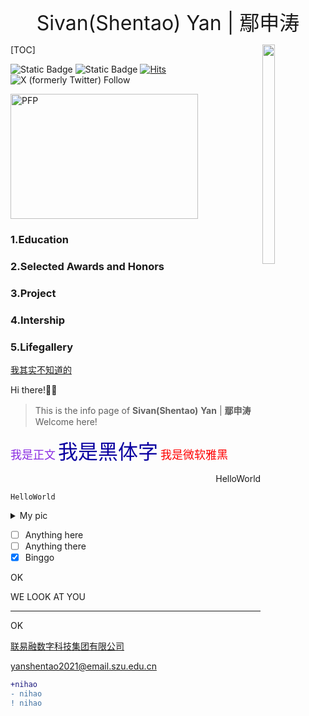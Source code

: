 <p align="center"> <font size=6>Sivan(Shentao) Yan | 鄢申涛</font> </p>

<img src="https://cdn.jsdelivr.net/gh/sivanyanst/picgo@main/img/1pfp.jpg" width=20% height=30% div align=right /> 

[TOC]

 ![Static Badge](https://img.shields.io/badge/College-Shenzhen_University-8A2BE2)  ![Static Badge](https://img.shields.io/badge/Supply%20Chain%20Finance-8A2BE2) [![Hits](https://hits.seeyoufarm.com/api/count/incr/badge.svg?url=https%3A%2F%2Fsivanyanst.github.io&count_bg=%23950040&title_bg=%23555555&icon=wechat.svg&icon_color=%23E7E7E7&title=hithere&edge_flat=false)](https://hits.seeyoufarm.com) ![X (formerly Twitter) Follow](https://img.shields.io/twitter/follow/0xJCXsivan200) 


<img src="https://cdn.jsdelivr.net/gh/sivanyanst/picgo@main/img/1pfp.jpg" width = "300" height = "200" alt="PFP" div align=right/>

### 1.Education

### 2.Selected Awards and Honors

### 3.Project

### 4.Intership

### 5.Lifegallery

<u>我其实不知道的</u>


Hi there!🥹😝
> This is the info page of **Sivan(Shentao)** **Yan** | **鄢申涛**
Welcome here!

<font face='微软雅黑' color=8A2BE2 size=4>我是正文</font>
<font face="微软雅黑" color=Paprika size=6>我是黑体字</font>
<font face="微软雅黑" color=red size=4>我是微软雅黑</font>


<p align="right"> HelloWorld </p>

`HelloWorld`

<details close>
<summary>My pic </summary>
  
  <img src="https://cdn.jsdelivr.net/gh/sivanyanst/picgo@main/img/1pfp.jpg" width=20% height=30% div align=right /> 
  
</details>
 
- [ ] Anything here
- [ ] Anything there
- [x] Binggo

OK

WE LOOK AT YOU

***

OK

[联易融数字科技集团有限公司](https://www.linklogis.com/ "国内头部的供应链金融科技解决方案提供商")

<yanshentao2021@email.szu.edu.cn>


``` diff 
+nihao
- nihao
! nihao
```
